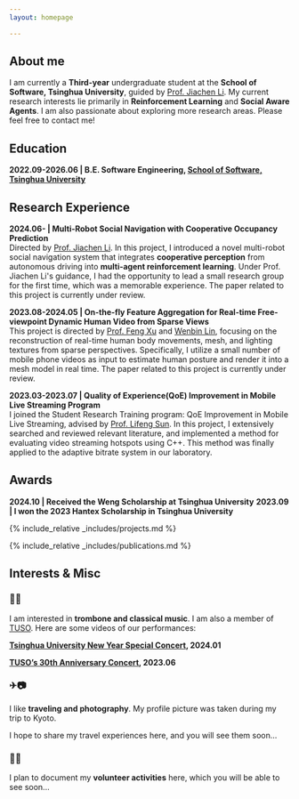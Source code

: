 ```yaml
---
layout: homepage

---
```


## About me

I am currently a **Third-year** undergraduate student at the **School of Software, Tsinghua University**, guided by [Prof. Jiachen Li](https://jiachenli94.github.io/). My current research interests lie primarily in **Reinforcement Learning** and **Social Aware Agents**. I am also passionate about exploring more research areas.
Please feel free to contact me!

## Education
**2022.09-2026.06 | B.E. Software Engineering, [School of Software, Tsinghua University](https://www.thss.tsinghua.edu.cn/en/)**

## Research Experience

**2024.06- | Multi-Robot Social Navigation with Cooperative Occupancy Prediction**  
Directed by [Prof. Jiachen Li](https://jiachenli94.github.io/). In this project, I introduced a novel multi-robot social navigation system that integrates **cooperative perception** from autonomous driving into **multi-agent reinforcement learning**. Under Prof. Jiachen Li's guidance, I had the opportunity to lead a small research group for the first time, which was a memorable experience. The paper related to this project is currently under review.

**2023.08-2024.05 | On-the-fly Feature Aggregation for Real-time Free-viewpoint Dynamic Human Video from Sparse Views**  
This project is directed by [Prof. Feng Xu](http://xufeng.site/) and [Wenbin Lin](https://wenbin-lin.github.io/), focusing on the reconstruction of real-time human body movements, mesh, and lighting textures from sparse perspectives. Specifically, I utilize a small number of mobile phone videos as input to estimate human posture and render it into a mesh model in real time. The paper related to this project is currently under review.

**2023.03-2023.07 | Quality of Experience(QoE) Improvement in Mobile Live Streaming Program**  
I joined the Student Research Training program: QoE Improvement in Mobile Live Streaming, advised by [Prof. Lifeng Sun](https://www.cs.tsinghua.edu.cn/csen/info/1180/4034.htm). In this project, I extensively searched and reviewed relevant literature, and implemented a method for evaluating video streaming hotspots using C++. This method was finally applied to the adaptive bitrate system in our laboratory.

## Awards
**2024.10 | Received the Weng Scholarship at Tsinghua University**
**2023.09 | I won the 2023 Hantex Scholarship in Tsinghua University**

{% include_relative _includes/projects.md %}

<!--I am working hard to get my first publication...-->

<!-- ## Publications -->
{% include_relative _includes/publications.md %}



## Interests & Misc

<!--{% include_relative _includes/services.md %}-->

### 🎺🎵

 I am interested in **trombone and classical music**. I am also a member of [TUSO](https://space.bilibili.com/111538153). Here are some videos of our performances:

**[Tsinghua University New Year Special Concert](https://space.bilibili.com/111538153/channel/collectiondetail?sid=2126511), 2024.01** 

**[TUSO’s 30th Anniversary Concert](https://space.bilibili.com/111538153/channel/collectiondetail?sid=1468813), 2023.06**

### ✈📷

I like **traveling and photography**. My profile picture was taken during my trip to Kyoto. 

I hope to share my travel experiences here, and you will see them soon...

### 🤝🌻

I plan to document my **volunteer activities** here, which you will be able to see soon...



